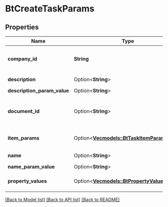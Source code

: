 # BtCreateTaskParams

## Properties

Name | Type | Description | Notes
------------ | ------------- | ------------- | -------------
**company_id** | **String** | Id of the company that owns the task. | 
**description** | Option<**String**> | Description of the task. | [optional]
**description_param_value** | Option<**String**> |  | [optional]
**document_id** | Option<**String**> | Id of a document to associate the task to. | [optional]
**item_params** | Option<[**Vec<models::BtTaskItemParams>**](BTTaskItemParams.md)> | References to include in the task. | [optional]
**name** | Option<**String**> | Name of the task. | [optional]
**name_param_value** | Option<**String**> |  | [optional]
**property_values** | Option<[**Vec<models::BtPropertyValueParam>**](BTPropertyValueParam.md)> | Set Task metadata properties. | [optional]

[[Back to Model list]](../README.md#documentation-for-models) [[Back to API list]](../README.md#documentation-for-api-endpoints) [[Back to README]](../README.md)


